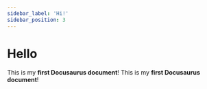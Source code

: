 ```yaml
---
sidebar_label: 'Hi!'
sidebar_position: 3
---
```


# Hello

This is my **first Docusaurus document**!
This is my **first Docusaurus document**!